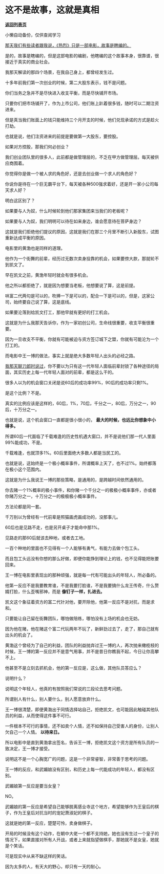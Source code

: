 # 这不是故事，这就是真相

[**返回列表页**](/gzh/记忆承载)

小懒自动备份，仅供查阅学习

[那天我们有些读者跟我说，《热烈》只是一部电影，故事是瞎编的。  
](http://mp.weixin.qq.com/s?__biz=MzU0MjYwNDU2Mw==&mid=2247511771&idx=1&sn=b45cd314d4be33a4ebb9b3aeecbb8b8c&chksm=fb1ac2a7cc6d4bb1b97c07e30f57cbdf377310777d97719a72d47b44fcf97dedc1c911b46f54&scene=21#wechat_redirect)

是的，故事是瞎编的，但是这部电影的编剧，他瞎编的这个故事本身，很靠谱，很接近于真实的商业社会。

我那天解读的那四个场景，在我自己身上，都曾经发生过。  

十多年前我们第一次创业的时候，第二大股东表示，钱不是问题。  

你们当务之急并不是尽快进入收支平衡，而是尽快铺开市场。

只要你们把市场铺开了，作为上市公司，他们账上趴着很多钱，随时可以二期注资进来。  

但是真当我们账面上的钱只能维持三个月开支的时候，他们兑现承诺的方式是趁火打劫。  

也就是说，他们注资进来的前提是要做第一大股东，要控股。

如果对方控股，那我们何必创业？

我们创业团队里的很多人，此前都是做管理层的，不乏在甲方做管理层。每天被供应商围着。  

你觉得你是做一个被人求的角色好，还是去创业做一个求人的角色好？

你说你是待在一个巨无霸平台下，每天被各种500强求着好，还是开一家小公司每天求人好？  

明白这区别了？  

如果要与人为奴，什么时候轮到他们那家集团来当我们的老板呢？

如果要与人为奴，我们明明可以待在如来身边，谁会愿意待在菩萨身边？  

这就是我们拒绝他们提议的原因，这就是我们在那三个月里不断引入新股东，试图重新达成平衡的原因。  

电影里的黄渤也是同样的道理。

他作为一个街舞的前辈，经历过无数次卖身投靠的机会，如果要傍大款，那就轮不到凯文了。  

早在凯文之前，黄渤年轻时就会有很多机会。

他之所以都拒绝了，就是因为想要当老板，他想要说了算，这是前提。

哄富二代两句是可以的，吹捧一下是可以的，配合一下是可以的，但是，这家公司，始终要自己说了算，这是底线。  

如果要沦落到给凯文打工，那他早就有更好的打工机会。  

这就是为什么我那天告诉你，作为一家初创公司，生命线很重要，收支平衡很重要。

因为一旦收支不平衡，你就有可能被迫与资方签订城下之盟，你就有可能沦为一个打工的。

而电影中王一博的做法，事实上就是绝大多数年轻人出头的必经之路。

[我那天聊刀郎时说过](http://mp.weixin.qq.com/s?__biz=MzU3NDc5Nzc0NQ==&mid=2247525215&idx=1&sn=3b65caf0eb76e0c5d235c98b026d6571&chksm=fd2ec181ca59489723738b9305b61fead622e16bc6a4a728d8346a0d6c8b997d6b7aa83d62ce&scene=21#wechat_redirect)，你不要以为只有这一代年轻人面临前辈封锁了各种途径的局面，其实历史上每一代年轻人面对的前辈，都是这么干的。

很多人以为的机会窗口关闭是说60后的成功率99%，90后的成功率只剩1%。

是这个比例？不是。

真实的比例应该是这样的，60后，1%，70后，千分之一，80后，万分之一，90后，十万分之一。

也就是说，这个机会窗口一直都是很小很小的， **最大的时候，也远比你想象中小得多。**  

所谓60后一代面临了千载难逢的历史性机遇大窗口，并不是说他们那一代人里面99%能成功，不是。  

千载难逢，也就顶多1%。60后里面绝大多数人都是当民工的。

也就是说，这始终是一个极小概率事件，所谓概率上天了，也不过1%。始终都落在极小这个范围内。  

这就是为什么我说王一博的那些策略，是通用的，是跨越时间依然通用的。  

你去赌一个1%概率的极小事件，和你赌一个千分之一的极极小概率事件，亦或者你赌万分之一，十万分之一的极极极小概率事件。  

方法论都是同一套。

千万别以为曾经有一代前辈是照猫画虎画成功的，没那事儿。  

60后也是见路不走，也是另开桌子才能命中那1%。  

见路走的那60后就该去种地，或者去工地。  

一百个种地的里面也不见得有一个人能够有勇气，有能力去做个包工头。  

而且包工头远没有你想的那么好做，即便你能挣到理论上的钱，也不见得能把账要回来。  

王一博在电影里表现出的那种顽强，就是每一代有可能出头的年轻人，所必备的。

他第一反应不是我要教育谁，不是我要打脸谁，不是我要搞什么龙王传奇，什么赘婿打脸，什么歪嘴邪神，而是 **像钉子一样，扎进去。**  

凯文这个象征着资方的富二代针对他，要开除他，他第一反应不是对抗，而是求和。  

只要能让自己留在街舞团队，哪怕做陪练，哪怕没有上场的机会也无妨。

因为他在赌，他在赌这个富二代玩两年不玩了，新鲜劲过去了，走了，那自己就有出头的机会了。

黄渤这个曾经为了自己的利益，团队的利益抛弃过王一博的人，再次抛来橄榄枝的时候，王一博的第一反应并不是意气用事，并不是昔日你瞧我不起，今日让你高攀不上。  

他甚至不是立刻去抓机会，他的第一反应是，这么做，其他队员答应么？

说明什么？  

说明这个年轻人，他真的有按照我们常说的三段论去思考问题。  

所谓别人有什么，别人要什么，别人愿意放弃什么。

王一博很清楚，即便黄渤出于同情选择站自己，拒绝凯文，也可能因此触碰其他队员的利益，从而使得这件事不可行。  

一件根本不可行的事情，还不如卖个人情，还不如保持自己受害人的身份，让别人欠自己一个人情。 **以待来日。**

所以电影中是直到黄渤拿出签名，告诉王一博，拒绝凯文这个资方是所有队员的一致决定，王一博才接受。  

说明这不是一个心胸宽广的问题，这是一个非常睿智，非常善于思考的问题。  

王一博的反应，和武媚娘没有区别，和历史上每一代能成功的年轻人，都没有区别。  

武媚娘第一反应是要当女皇？

NO。

武媚娘的第一反应是希望自己能够脱离感业寺这个地方，希望能够作为王皇后的棋子，作为王皇后对抗当时的宠妃萧淑妃的棋子。  

这就是她的第一反应，楚楚可怜，卖身做棋子。  

开局的时候没有这个动作，在朝中大佬一个都不支持她，她也没有生过一个皇子的情况下，如果直接对所有人开战，或者上来就指望做棋手，那她就不是女皇，她就是个笑话。  

可是现实中从来不缺这样的笑话。  

因为太多的人，有天大的野心，却只有一天的耐心。

